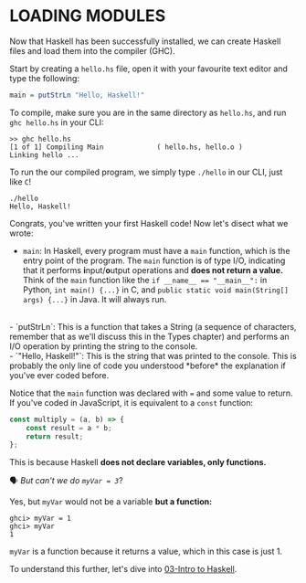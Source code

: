 # LOADING MODULES
Now that Haskell has been successfully installed, we can create Haskell files and load them into the compiler (GHC).

Start by creating a `hello.hs` file, open it with your favourite text editor and type the following:

```haskell
main = putStrLn "Hello, Haskell!"
```

To compile, make sure you are in the same directory as `hello.hs`, and run `ghc hello.hs` in your CLI:
```
>> ghc hello.hs
[1 of 1] Compiling Main             ( hello.hs, hello.o )
Linking hello ...
```

To run the our compiled program, we simply type `./hello` in our CLI, just like `C`!

```
./hello 
Hello, Haskell!
```

Congrats, you've written your first Haskell code! Now let's disect what we wrote:

- `main`: In Haskell, every program must have a `main` function, which is the entry point of the program. The `main` function is of type I/O, indicating that it performs **i**nput/**o**utput operations and **does not return a value.** Think of the `main` function like the `if __name__ == "__main__":` in Python, `int main() {...}` in C, and `public static void main(String[] args) {...}` in Java. It will always run.
<br>
- `putStrLn`: This is a function that takes a String (a sequence of characters, remember that as we'll discuss this in the Types chapter) and performs an I/O operation by printing the string to the console.
<br>
- `"Hello, Haskell!"`: This is the string that was printed to the console. This is probably the only line of code you understood *before* the explanation if you've ever coded before.

Notice that the `main` function was declared with `=` and some value to return. If you've coded in JavaScript, it is equivalent to a `const` function:

```javascript
const multiply = (a, b) => {
    const result = a * b;
    return result;
};
```

This is because Haskell **does not declare variables, only functions.** 

🗣️ *But can't we do `myVar = 3`*?

Yes, but `myVar` would not be a variable **but a function:**
```
ghci> myVar = 1
ghci> myVar
1
```
`myVar` is a function because it returns a value, which in this case is just 1. 

To understand this further, let's dive into [03-Intro to Haskell](https://github.com/ibnaleem/Haskell-Simplified/blob/main/Introduction/03-Intro%20to%20Haskell.md).
